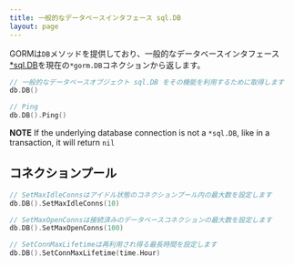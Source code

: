 ```yaml
---
title: 一般的なデータベースインタフェース sql.DB
layout: page
---
```


GORMは`DB`メソッドを提供しており、一般的なデータベースインタフェース[*sql.DB](http://golang.org/pkg/database/sql/#DB)を現在の`*gorm.DB`コネクションから返します。

```go
// 一般的なデータベースオブジェクト sql.DB をその機能を利用するために取得します
db.DB()

// Ping
db.DB().Ping()
```

**NOTE** If the underlying database connection is not a `*sql.DB`, like in a transaction, it will return `nil`

## コネクションプール

```go
// SetMaxIdleConnsはアイドル状態のコネクションプール内の最大数を設定します
db.DB().SetMaxIdleConns(10)

// SetMaxOpenConnsは接続済みのデータベースコネクションの最大数を設定します
db.DB().SetMaxOpenConns(100)

// SetConnMaxLifetimeは再利用され得る最長時間を設定します
db.DB().SetConnMaxLifetime(time.Hour)
```